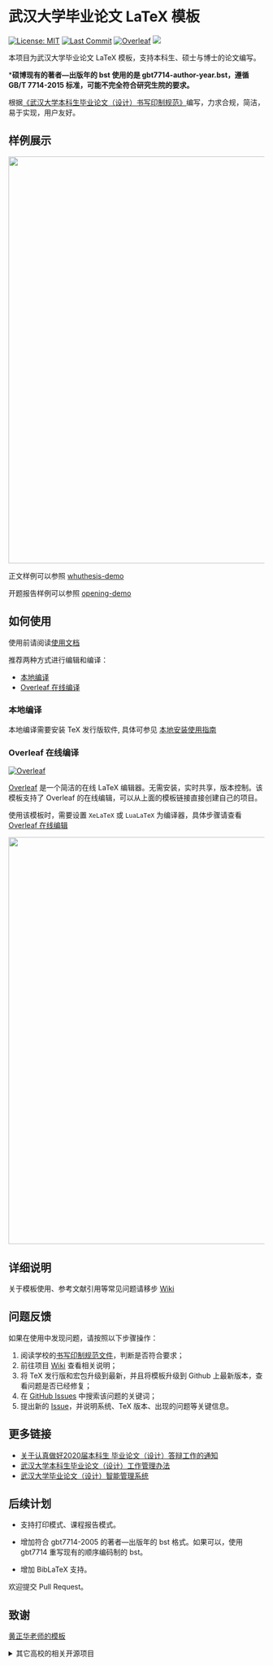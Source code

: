 # 武汉大学毕业论文 LaTeX 模板

[![License: MIT](https://img.shields.io/badge/License-MIT-yellow.svg)](https://opensource.org/licenses/MIT)
[![Last Commit](https://img.shields.io/github/last-commit/mtobeiyf/whu-thesis.svg)](https://github.com/mtobeiyf/whu-thesis/commits/)
[![Overleaf](https://img.shields.io/badge/overleaf-whuthesis-green.svg)](https://www.overleaf.com/latex/templates/wuhan-university-latex-undergraduate-thesis-template/kpystysgbgmr)
[![](https://github.com/mtobeiyf/whu-thesis/workflows/LaTeX%20Compile/badge.svg)](https://github.com/mtobeiyf/whu-thesis/actions)

本项目为武汉大学毕业论文 LaTeX 模板，支持本科生、硕士与博士的论文编写。

\***硕博现有的著者—出版年的 bst 使用的是 gbt7714-author-year.bst，遵循 GB/T 7714-2015 标准，可能不完全符合研究生院的要求。**

根据[《武汉大学本科生毕业论文（设计）书写印制规范》](https://github.com/mtobeiyf/whu-thesis/files/4638713/default.pdf)编写，力求合规，简洁，易于实现，用户友好。

## 样例展示

<p align="center">
  <img src="https://user-images.githubusercontent.com/5097752/55679059-f250d300-5936-11e9-8dfe-937a64a0c6bf.png" width="800px">
</p>

正文样例可以参照 [whuthesis-demo](whuthesis-demo.pdf)

开题报告样例可以参照 [opening-demo](opening-demo.pdf)

## 如何使用

使用前请阅读[使用文档](whuthesis-doc.pdf)

推荐两种方式进行编辑和编译：

* [本地编译](#本地编译)
* [Overleaf 在线编译](#overleaf-在线编译)

### 本地编译

本地编译需要安装 TeX 发行版软件, 具体可参见 [本地安装使用指南](https://github.com/mtobeiyf/whu-thesis/wiki/%E6%9C%AC%E5%9C%B0%E5%AE%89%E8%A3%85%E4%B8%8E%E7%BC%96%E8%AF%91)

### Overleaf 在线编译

[![Overleaf](https://img.shields.io/badge/overleaf-whuthesis-green.svg)](https://www.overleaf.com/latex/templates/wuhan-university-latex-undergraduate-thesis-template/kpystysgbgmr)

[Overleaf](https://www.overleaf.com/) 是一个简洁的在线 LaTeX 编辑器。无需安装，实时共享，版本控制。该模板支持了 Overleaf 的在线编辑，可以从上面的模板链接直接创建自己的项目。

使用该模板时，需要设置 `XeLaTeX` 或 `LuaLaTeX` 为编译器，具体步骤请查看 [Overleaf 在线编辑](https://github.com/mtobeiyf/whu-thesis/wiki/Overleaf-%E5%9C%A8%E7%BA%BF%E7%BC%96%E8%BE%91)

<p align="center">
  <img src="https://user-images.githubusercontent.com/5097752/55882483-319d4f00-5bd7-11e9-86ff-687106144e16.png" width="800px">
</p>

## 详细说明

关于模板使用、参考文献引用等常见问题请移步 [Wiki](https://github.com/mtobeiyf/whu-thesis/wiki)

## 问题反馈

如果在使用中发现问题，请按照以下步骤操作：

1. 阅读学校的[书写印制规范文件](https://github.com/mtobeiyf/whu-thesis/files/4638713/default.pdf)，判断是否符合要求；
2. 前往项目 [Wiki](https://github.com/mtobeiyf/whu-thesis/wiki) 查看相关说明；
3. 将 TeX 发行版和宏包升级到最新，并且将模板升级到 Github 上最新版本，查看问题是否已经修复；
4. 在 [GitHub Issues](https://github.com/mtobeiyf/whu-thesis/issues) 中搜索该问题的关键词；
5. 提出新的 [Issue](https://github.com/mtobeiyf/whu-thesis/issues)，并说明系统、TeX 版本、出现的问题等关键信息。

## 更多链接

* [关于认真做好2020届本科生 毕业论文（设计）答辩工作的通知](https://info.whu.edu.cn/info/1318/185710.htm)
* [武汉大学本科生毕业论文（设计）工作管理办法](http://ugs.whu.edu.cn/info/1049/1935.htm)
* [武汉大学毕业论文（设计）智能管理系统](http://210.42.121.231/bysj/)

## 后续计划

* 支持打印模式、课程报告模式。

* 增加符合 gbt7714-2005 的著者—出版年的 bst 格式。如果可以，使用 gbt7714 重写现有的顺序编码制的 bst。

* 增加 BibLaTeX 支持。

欢迎提交 Pull Request。

## 致谢

[黄正华老师的模板](http://aff.whu.edu.cn/huangzh/)
<details>
<summary>其它高校的相关开源项目</summary>

* [bsThesisWHU](https://github.com/csarron/bsThesisWHU)
* [HUSTPaperTemp](https://github.com/skinaze/HUSTPaperTemp)
* [SJTUThesis](https://github.com/sjtug/SJTUThesis)
* [ustcthesis](https://github.com/ustctug/ustcthesis)
* [TJU-thesis-template](https://github.com/liangzhenduo0608/TJU-thesis-template)
* [xdba-thesis](https://github.com/xdlinux/xdba-thesis)
* [NEUBachelorThesis](https://github.com/tzaiyang/NEUBachelorThesis)
* [ThuThesis](https://github.com/tuna/thuthesis)
* [fduthesis](https://github.com/stone-zeng/fduthesis)

</details>
